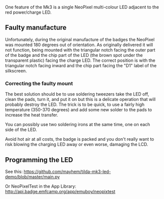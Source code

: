 One feature of the Mk3 is a single NeoPixel multi-colour LED adjacent to
the red power/charge LED.

## Faulty manufacture

Unfortunately, during the original manufacture of the badges the
NeoPixel was mounted 180 degrees out of orientation. As originally
delivered it will not function, being mounted with the triangular notch
facing the outer part of the badge and the chip part of the LED (the
brown spot under the transparent plastic) facing the charge LED. The
correct position is with the triangular notch facing inward and the chip
part facing the "D1" label of the silkscreen.

### Correcting the faulty mount

The best solution should be to use soldering tweezers take the LED off,
clean the pads, turn it, and put it on but this is a delicate operation
that will probably destroy the LED. The trick is to be quick, to use a
fairly high temperature (350-370 degrees) and add some new solder to the
pads to increase the heat transfer.

You can possibly use two soldering irons at the same time, one on each
side of the LED.

Avoid hot air at all costs, the badge is packed and you don't really
want to risk blowing the charging LED away or even worse, damaging the
LCD.

## Programming the LED

See this:
<https://github.com/mayhem/tilda-mk3-led-demo/blob/master/main.py>

Or NeoPixelTest in the App Library:
<http://api.badge.emfcamp.org/app/emuboy/neopixtest>